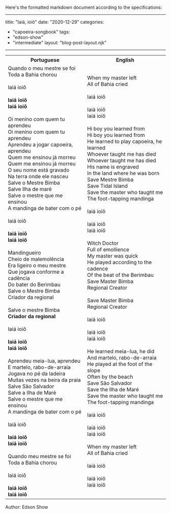 Here's the formatted markdown document according to the specifications:

---
title: "Iaiá, ioiô"
date: "2020-12-29"
categories: 
  - "capoeira-songbook"
tags: 
  - "edson-show"
  - "intermediate"
layout: "blog-post-layout.njk"
---

<table class="capoeira-table">
    <tr class="header-row">
        <th>Portuguese</th>
        <th>English</th>
    </tr>
    <tr>
        <td>Quando o meu mestre se foi<br>
Toda a Bahia chorou<br>
<br>
Iaiá ioiô<br>
<br>
<strong>Iaiá ioiô<br>
Iaiá ioiô</strong><br>
<br>
Oi menino com quem tu aprendeu<br>
Oi menino com quem tu aprendeu<br>
Aprendeu a jogar capoeira, aprendeu<br>
Quem me ensinou já morreu<br>
Quem me ensinou já morreu<br>
O seu nome está gravado<br>
Na terra onde ele nasceu<br>
Salve o Mestre Bimba<br>
Salve Ilha de maré<br>
Salve o mestre que me ensinou<br>
A mandinga de bater com o pé<br>
<br>
Iaiá ioiô<br>
<br>
<strong>Iaiá ioiô<br>
Iaiá ioiô</strong><br>
<br>
Mandingueiro<br>
Cheio de malemolência<br>
Era ligeiro o meu mestre<br>
Que jogava conforme a cadência<br>
Do bater do Berimbau<br>
Salve o Mestre Bimba<br>
Criador da regional<br>
<br>
Salve o mestre Bimba<br>
<strong>Criador da regional</strong><br>
<br>
Iaiá ioiô<br>
<br>
<strong>Iaiá ioiô<br>
Iaiá ioiô</strong><br>
<br>
Aprendeu meia-lua, aprendeu<br>
E martelo, rabo-de-arraia<br>
Jogava no pé da ladeira<br>
Muitas vezes na beira da praia<br>
Salve São Salvador<br>
Salve a Ilha de Maré<br>
Salve o mestre que me ensinou<br>
A mandinga de bater com o pé<br>
<br>
Iaiá ioiô<br>
<br>
<strong>Iaiá ioiô<br>
Iaiá ioiô</strong><br>
<br>
Quando meu mestre se foi<br>
Toda a Bahia chorou<br>
<br>
Iaiá ioiô<br>
<br>
<strong>Iaiá ioiô<br>
Iaiá ioiô</strong></td>
        <td>When my master left<br>
All of Bahia cried<br>
<br>
Iaiá ioiô<br>
<br>
Iaiá ioiô<br>
Iaiá ioiô<br>
<br>
Hi boy you learned from<br>
Hi boy you learned from<br>
He learned to play capoeira, he learned<br>
Whoever taught me has died<br>
Whoever taught me has died<br>
His name is engraved<br>
In the land where he was born<br>
Save Mestre Bimba<br>
Save Tidal Island<br>
Save the master who taught me<br>
The foot-tapping mandinga<br>
<br>
Iaiá ioiô<br>
<br>
Iaiá ioiô<br>
Iaiá ioiô<br>
<br>
Witch Doctor<br>
Full of emollience<br>
My master was quick<br>
He played according to the cadence<br>
Of the beat of the Berimbau<br>
Save Master Bimba<br>
Regional Creator<br>
<br>
Save Master Bimba<br>
Regional Creator<br>
<br>
Iaiá ioiô<br>
<br>
Iaiá ioiô<br>
Iaiá ioiô<br>
<br>
He learned meia-lua, he did<br>
And martelo, rabo-de-arraia<br>
He played at the foot of the slope<br>
Often by the beach<br>
Save São Salvador<br>
Save the Ilha de Maré<br>
Save the master who taught me<br>
The foot-tapping mandinga<br>
<br>
Iaiá ioiô<br>
<br>
Iaiá ioiô<br>
Iaiá ioiô<br>
<br>
When my master left<br>
All of Bahia cried<br>
<br>
Iaiá ioiô<br>
<br>
Iaiá ioiô<br>
Iaiá ioiô</td>
    </tr>
</table>

<figcaption>
Author: Edson Show
</figcaption>